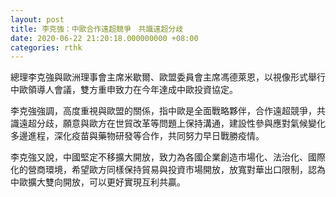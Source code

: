 ```yaml
---
layout: post
title: 李克強：中歐合作遠超競爭　共識遠超分歧
date: 2020-06-22 21:20:18.000000000 +08:00
categories: rthk
---
```


總理李克強與歐洲理事會主席米歇爾、歐盟委員會主席馮德萊恩，以視像形式舉行中歐領導人會議，雙方重申致力在今年達成中歐投資協定。

李克強強調，高度重視與歐盟的關係，指中歐是全面戰略夥伴，合作遠超競爭，共識遠超分歧，願意與歐方在世貿改革等問題上保持溝通，建設性參與應對氣候變化多邊進程，深化疫苗與藥物研發等合作，共同努力早日戰勝疫情。

李克強又說，中國堅定不移擴大開放，致力為各國企業創造市場化、法治化、國際化的營商環境，希望歐方同樣保持貿易與投資市場開放，放寬對華出口限制，認為中歐擴大雙向開放，可以更好實現互利共贏。
